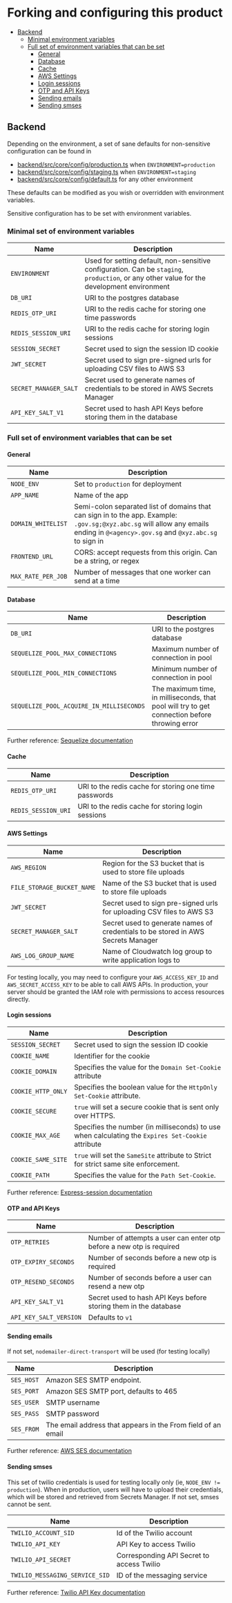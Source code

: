 # Forking and configuring this product

  * [Backend](#backend)
    + [Minimal environment variables](#minimal-environment-variables)
    + [Full set of environment variables that can be set](#full-set-of-environment-variables-that-can-be-set)
      - [General](#general)
      - [Database](#database)
      - [Cache](#cache)
      - [AWS Settings](#aws-settings)
      - [Login sessions](#login-sessions)
      - [OTP and API Keys](#otp-and-api-keys)
      - [Sending emails](#sending-emails)
      - [Sending smses](#sending-smses)

## Backend
Depending on the environment, a set of sane defaults for non-sensitive configuration can be found in
-  [backend/src/core/config/production.ts](../../backend/src/core/config/production.ts) when `ENVIRONMENT=production`
-  [backend/src/core/config/staging.ts](../../backend/src/core/config/staging.ts) when `ENVIRONMENT=staging`
-  [backend/src/core/config/default.ts](../../backend/src/core/config/default.ts) for any other environment

These defaults can be modified as you wish or overridden with environment variables.

Sensitive configuration has to be set with environment variables. 

### Minimal set of environment variables
|Name|Description|
|--|--|
|`ENVIRONMENT`|Used for setting default, non-sensitive configuration. Can be `staging`, `production`, or any other value for the development environment|
|`DB_URI`| URI to the postgres database |
|`REDIS_OTP_URI`| URI to the redis cache for storing one time passwords|
|`REDIS_SESSION_URI`| URI to the redis cache for storing login sessions |
|`SESSION_SECRET`| Secret used to sign the session ID cookie|
|`JWT_SECRET`| Secret used to sign pre-signed urls for uploading CSV files to AWS S3|
|`SECRET_MANAGER_SALT`| Secret used to generate names of credentials to be stored in AWS Secrets Manager|
|`API_KEY_SALT_V1`| Secret used to hash API Keys before storing them in the database |

### Full set of environment variables that can be set

#### General
|Name|Description|
|--|--|
|`NODE_ENV`|Set to `production` for deployment|
|`APP_NAME`|Name of the app|
|`DOMAIN_WHITELIST`|Semi-colon separated list of domains that can sign in to the app. Example: `.gov.sg;@xyz.abc.sg` will allow any emails ending in `@<agency>.gov.sg` and `@xyz.abc.sg` to sign in|
|`FRONTEND_URL`|CORS: accept requests from this origin. Can be a string, or regex |
|`MAX_RATE_PER_JOB`|Number of messages that one worker can send at a time|

#### Database
|Name|Description|
|--|--|
|`DB_URI`| URI to the postgres database |
|`SEQUELIZE_POOL_MAX_CONNECTIONS`|Maximum number of connection in pool  |
|`SEQUELIZE_POOL_MIN_CONNECTIONS`|Minimum number of connection in pool |
|`SEQUELIZE_POOL_ACQUIRE_IN_MILLISECONDS`|The maximum time, in milliseconds, that pool will try to get connection before throwing error|

Further reference: [Sequelize documentation](https://sequelize.org/master/manual/connection-pool.html)

#### Cache
|Name|Description|
|--|--|
|`REDIS_OTP_URI`| URI to the redis cache for storing one time passwords|
|`REDIS_SESSION_URI`| URI to the redis cache for storing login sessions |

#### AWS Settings
|Name|Description|
|--|--|
|`AWS_REGION`|Region for the S3 bucket that is used to store file uploads|
|`FILE_STORAGE_BUCKET_NAME`|Name of the S3 bucket that is used to store file uploads|
|`JWT_SECRET`| Secret used to sign pre-signed urls for uploading CSV files to AWS S3|
|`SECRET_MANAGER_SALT`| Secret used to generate names of credentials to be stored in AWS Secrets Manager|
|`AWS_LOG_GROUP_NAME`|Name of Cloudwatch log group to write application logs to|

For testing locally, you may need to configure your `AWS_ACCESS_KEY_ID` and `AWS_SECRET_ACCESS_KEY` to be able to call AWS APIs. In production, your server should be granted the IAM role with permissions to access resources directly.

#### Login sessions
|Name|Description|
|--|--|
|`SESSION_SECRET`| Secret used to sign the session ID cookie|
|`COOKIE_NAME`|Identifier for the cookie|
|`COOKIE_DOMAIN`|Specifies the value for the `Domain Set-Cookie` attribute|
|`COOKIE_HTTP_ONLY`|Specifies the boolean value for the `HttpOnly Set-Cookie` attribute.|
|`COOKIE_SECURE`| `true` will set a secure cookie that is sent only over HTTPS. |
|`COOKIE_MAX_AGE`|Specifies the number (in milliseconds) to use when calculating the `Expires Set-Cookie` attribute|
|`COOKIE_SAME_SITE`|`true` will set the `SameSite` attribute to Strict for strict same site enforcement.|
|`COOKIE_PATH`|Specifies the value for the `Path Set-Cookie`. |

Further reference: [Express-session documentation](https://www.npmjs.com/package/express-session)

#### OTP and API Keys
|Name|Description|
|--|--|
|`OTP_RETRIES`|Number of attempts a user can enter otp before a new otp is required|
|`OTP_EXPIRY_SECONDS`|Number of seconds before a new otp is required|
|`OTP_RESEND_SECONDS`|Number of seconds before a user can resend a new otp|
|`API_KEY_SALT_V1`| Secret used to hash API Keys before storing them in the database |
|`API_KEY_SALT_VERSION`| Defaults to `v1`|

#### Sending emails
If not set, `nodemailer-direct-transport` will be used (for testing locally)

|Name|Description|
|--|--|
|`SES_HOST`|Amazon SES SMTP endpoint.|
|`SES_PORT`|Amazon SES SMTP port, defaults to 465|
|`SES_USER`|SMTP username|
|`SES_PASS`|SMTP password|
|`SES_FROM`|The email address that appears in the From field of an email|

Further reference: [AWS SES documentation](https://docs.aws.amazon.com/ses/latest/DeveloperGuide/smtp-credentials.html)

#### Sending smses
This set of twilio credentials is used for testing locally only (ie, `NODE_ENV != production`). When in production, users will have to upload their credentials, which will be stored and retrieved from Secrets Manager. 
If not set, smses cannot be sent. 

|Name|Description|
|--|--|
|`TWILIO_ACCOUNT_SID`|Id of the Twilio account|
|`TWILIO_API_KEY`|API Key to access Twilio|
|`TWILIO_API_SECRET`|Corresponding API Secret to access Twilio|
|`TWILIO_MESSAGING_SERVICE_SID`|ID of the messaging service|

Further reference: [Twilio API Key documentation](https://www.twilio.com/docs/iam/keys/api-key-resource?code-sample=code-authenticate-with-api-key-and-api-secret)
